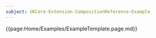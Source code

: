 ```yaml
---
subject: UKCore-Extension-CompositionReference-Example
---
```

{{page:Home/Examples/ExampleTemplate.page.md}}